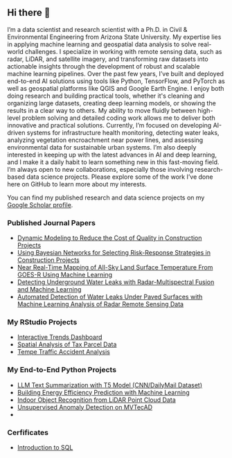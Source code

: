 ## Hi there 👋
I’m a data scientist and research scientist with a Ph.D. in Civil & Environmental Engineering from Arizona State University. My expertise lies in applying machine learning and geospatial data analysis to solve real-world challenges. I specialize in working with remote sensing data, such as radar, LiDAR, and satellite imagery, and transforming raw datasets into actionable insights through the development of robust and scalable machine learning pipelines. Over the past few years, I’ve built and deployed end-to-end AI solutions using tools like Python, TensorFlow, and PyTorch as well as geospatial platforms like QGIS and Google Earth Engine. I enjoy both doing research and building practical tools, whether it's cleaning and organizing large datasets, creating deep learning models, or showing the results in a clear way to others. My ability to move fluidly between high-level problem solving and detailed coding work allows me to deliver both innovative and practical solutions. Currently, I’m focused on developing AI-driven systems for infrastructure health monitoring, detecting water leaks, analyzing vegetation encroachment near power lines, and assessing environmental data for sustainable urban systems. I’m also deeply interested in keeping up with the latest advances in AI and deep learning, and I make it a daily habit to learn something new in this fast-moving field. I’m always open to new collaborations, especially those involving research-based data science projects. Please explore some of the work I’ve done here on GitHub to learn more about my interests.

You can find my published research and data science projects on my [Google Scholar profile](https://scholar.google.com/citations?user=tIBmNbsAAAAJ&hl=en&oi=ao).

### Published Journal Papers
- [Dynamic Modeling to Reduce the Cost of Quality in Construction Projects](https://www.tandfonline.com/doi/abs/10.1080/15623599.2020.1845425)  
- [Using Bayesian Networks for Selecting Risk-Response Strategies in Construction Projects](https://ascelibrary.org/doi/abs/10.1061/(ASCE)CO.1943-7862.0002310?casa_token=aTP2RoxRq3UAAAAA:8GEpsJJ4hf_uF1XEnChFN3ROB9nBQUM_FjH_PaksaOeTYhKwOHY_QqtLXD0oJ7vnfiAzprLo0g)  
- [Near Real-Time Mapping of All-Sky Land Surface Temperature From GOES-R Using Machine Learning](https://agupubs.onlinelibrary.wiley.com/doi/full/10.1029/2024JH000464)  
- [Detecting Underground Water Leaks with Radar-Multispectral Fusion and Machine Learning](https://www.sciencedirect.com/science/article/pii/S2352938525001478?casa_token=sE7F2caG9Y0AAAAA:OmNn92NA5aJIJZEgAXFi-Kj1WSEzDyidi9MirRHR7VlTsTCKz-kY2BYmzZM163FA-5z_v97YoQ)  
- [Automated Detection of Water Leaks Under Paved Surfaces with Machine Learning Analysis of Radar Remote Sensing Data](https://papers.ssrn.com/sol3/papers.cfm?abstract_id=5044126)

### My RStudio Projects
- [Interactive Trends Dashboard](https://github.com/sarabi5/Interactive-Trends-Dashbord)  
- [Spatial Analysis of Tax Parcel Data](https://github.com/sarabi5/Spatial-Analysis-Tax-Parcel-Data)  
- [Tempe Traffic Accident Analysis](https://github.com/sarabi5/Tempe-Traffic-Accident-Analysis)

### My End-to-End Python Projects
- [LLM Text Summarization with T5 Model (CNN/DailyMail Dataset)](https://github.com/sarabi5/Text-Summarization-T5-Model-CNN-DailyMail-Dataset)  
- [Building Energy Efficiency Prediction with Machine Learning](https://github.com/sarabi5/Energy-Efficiency-Prediction-with-Machine-Learning)  
- [Indoor Object Recognition from LiDAR Point Cloud Data](https://github.com/sarabi5/Indoor-Object-Recognition-from-LiDAR-Point-Cloud-Data)  
- [Unsupervised Anomaly Detection on MVTecAD](https://github.com/sarabi5/Unsupervised-Anomaly-Detection-on-MVTecAD)
- 
### Cerfificates
- [Introduction to SQL](https://simpli-web.app.link/e/aJy8Y0s9YTb)


